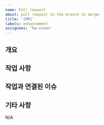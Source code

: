 ```yaml
---
name: Pull request
about: pull request to the branch to merge
title: '[PR]'
labels: enhancement
assignees: 'ha-ccoon'
---
```

## 개요

## 작업 사항

## 작업과 연결된 이슈

## 기타 사항

N/A
